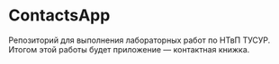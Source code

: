 # ContactsApp
Репозиторий для выполнения лабораторных работ по НТвП ТУСУР. Итогом этой работы будет приложение — контактная книжка.
